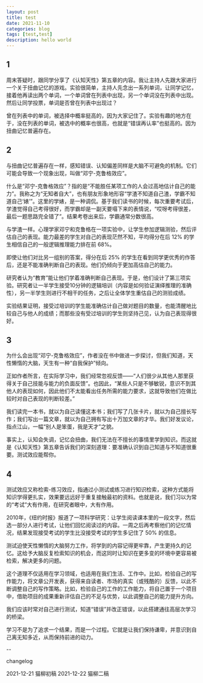 ```yaml
---
layout: post
title: test
date: 2021-11-10
categories: blog
tags: [test,test]
description: hello world
---
```


## 1

周末答疑时，跟同学分享了《认知天性》第五章的内容。我让主持人先跟大家进行一个关于扭曲记忆的游戏。实验很简单，主持人先念出一系列单词，让同学记忆，接着他再读出两个单词，一个单词曾在列表中出现，另一个单词没在列表中出现。然后让同学投票，单词是否曾在列表中出现过？

曾在列表中的单词，被选择中概率挺高的，因为大家记住了。实验有趣的地方在于，没在列表的单词，被选中的概率也很高，也就是“错误再认率”也挺高的。因为扭曲记忆普遍存在。

## 2

与扭曲记忆普遍存在一样，感知错误、认知偏差同样是大脑不可避免的机制。它们可能会导致一个现象出现，叫做“邓宁-克鲁格效应”。

什么是“邓宁-克鲁格效应”？指的是“不能胜任某项工作的人会过高地估计自己的能力”。我称之为“无知者自大”，也有朋友形象地形容“学渣不知道自己渣，学霸不知道自己‘婊’”。这里的学婊，是一种调侃。基于我们读书的时候，每次重要考试后，学渣觉得自己考得很好，而学霸却是一副天要塌下来的表情说，“哎呀考得很差，最后一题思路完全错了”。结果考卷出来后，学霸通常分数很高。

与学渣一样。心理学家邓宁和克鲁格在一项实验中，让学生参加逻辑测验，然后评估自己的表现。能力最差的学生对自己的表现茫然不知，平均得分在后 12% 的学生相信自己的一般逻辑推理能力排在前 68%。

即使让他们对比另一组别的答案，得分在后 25% 的学生在看到同学更优秀的作答后，还是不能准确判断自己的表现。他们仍倾向于更加高估自己的能力。

研究者认为“教育”能让他们学着准确判断自己表现。于是，他们设计了第三项实验。研究者让一半学生接受10分钟的逻辑培训（内容是如何验证演绎推理的准确性），另一半学生则进行不相干的任务，之后让全体学生重估自己的测验成绩。

实验结果证明，接受过培训的学生能准确估计自己做对题目的数量，也能清醒地比较自己与他人的成绩；而那些没有受过培训的学生则坚持己见，认为自己表现得很好。

## 3

为什么会出现“邓宁-克鲁格效应”，作者没在书中做进一步探讨，但我们知道，天性懒惰的大脑，天生有一种“自我保护”倾向。

正如作者所言，在实际学习中，我们经常忽视反馈——“人们很少从其他人那里获得关于自己技能与能力的负面反馈”。也因此，“某些人只是不够敏锐，意识不到其他人的表现如何，因此他们不太能看出任务所需的能力要求，这就导致他们在做比较时对自己表现的判断较差。”

我们读完一本书，就以为自己读懂这本书；我们写了几张卡片，就以为自己擅长写作；我们写出一篇文章，就以为自己拥有写出十万加文章的才华。我们好发议论，指点江山，一幅“别人是笨蛋，我是天才”之貌。

事实上，认知会失调，记忆会扭曲，我们无法在不擅长的事情里学到知识。而这就是《认知天性》第五章告诉我们的深刻道理：要准确认识到自己知道与不知道很重要。测试效应能帮你。


## 4

测试效应又称检索-练习效应，指通过小测试或练习进行知识检索，这种方式能将知识学得更扎实，效果要远远好于重复接触最初的资料。也就是说，我们习以为常的“考试”大有作用，在研究者眼中，大有作用。

2010年，《纽约时报》报道了一项科学研究：让学生阅读课本里的一段文字，然后选一部分人进行考试，让他们回忆阅读过的内容。一周之后再考察他们的记忆情况，结果发现接受考试的学生比没接受考试的学生多记住了 50% 的信息。

测试迫使天性懒惰的大脑努力工作，将学到的内容记得更牢靠，产生更持久的记忆。这给予大脑反复检索知识的机会，而这同时让知识在更多变的环境中更容易被检索，解决更多的问题。

这个道理不仅适用在学习领域，也适用在我们生活、工作中。比如，检验自己的写作能力，将文章公开发表，获得来自读者、市场的真实（或残酷的）反馈，以此不断调整自己的写作策略。比如，检验自己的工作的工作能力，将自己置于一个项目中，借助项目的成果重新评估自己的不足与优势，以此调整自己的能力提升方向。

我们应该时常对自己进行测试，知道“错误”并改正错误，以此搭建通往高层次学习的桥梁。

学习不是为了追求一个结果，而是一个过程。它就是让我们保持谦卑，并意识到自己离无知多近，从而保持前进的动力。

--

changelog

2021-12-21 猫柳初稿
2021-12-22 猫柳二稿